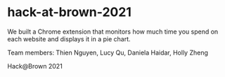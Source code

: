 # hack-at-brown-2021

We built a Chrome extension that monitors how much time you spend on each website and displays it in a pie chart. 

Team members: Thien Nguyen, Lucy Qu, Daniela Haidar, Holly Zheng

Hack@Brown 2021
